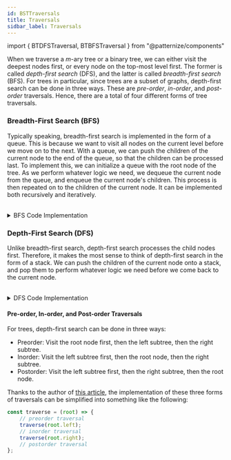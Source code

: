 ```yaml
---
id: BSTTraversals
title: Traversals
sidbar_label: Traversals
---
```

import { BTDFSTraversal, BTBFSTraversal } from "@patternize/components"

When we traverse a *m*-ary tree or a binary tree, we can either visit the deepest nodes first, or every node on the top-most level first. The former is called *depth-first search* (DFS), and the latter is called *breadth-first search* (BFS). For trees in particular, since trees are a subset of graphs, depth-first search can be done in three ways. These are *pre-order*, *in-order*, and *post-order* traversals. Hence, there are a total of four different forms of tree traversals. 

### Breadth-First Search (BFS)
Typically speaking, breadth-first search is implemented in the form of a queue. This is because we want to visit all nodes on the current level before we move on to the next. With a queue, we can push the children of the current node to the end of the queue, so that the children can be processed last. To implement this, we can initialize a queue with the root node of the tree. As we perform whatever logic we need, we dequeue the current node from the queue, and enqueue the current node's children. This process is then repeated on to the children of the current node. It can be implemented both recursively and iteratively. 

<BTBFSTraversal />
<br/>

<details>
<summary>BFS Code Implementation</summary>

```javascript
// return a bfs traversal of a binary tree in the form of an array;

// definition for a binary tree node
// function TreeNode(value, left, right) {
//     this.value = value === undefined ? 0 : value;
//     this.left = left === undefined ? null : left;
//     this.right = right === undefined ? null : right;
// }

const bfs_iterative = (root) => {
    let queue = [root]; // our queue is implemented in the form of an array
    let result = [];

    while (queue.length) {
        let current = queue.shift(); // dequeue is implemented in the form of the shift method
        result.push(current.val);
        queue.push(current.left); // enqueue is implemented in the form of the push method
        queue.push(current.right);
    }

    return result;
};

// breadth-first search can also be done recursively, 
// though it is more commonly done iteratively
const bfs_recursive = (root) => {
    let queue = [root]; 
    let result = [];
    
    let helper = (node) => {
        if (node === null) return;
        result.push(queue.shift().val); 
        if (node.left) queue.push(node.left);
        if (node.right) queue.push(node.right);
        helper(node.left); 
        helper(node.right);
    };

    helper(root);
    return result;
};
```

</details>

### Depth-First Search (DFS)
Unlike breadth-first search, depth-first search processes the child nodes first. Therefore, it makes the most sense to think of depth-first search in the form of a stack. We can push the children of the current node onto a stack, and pop them to perform whatever logic we need before we come back to the current node. 

<BTDFSTraversal />
<br/>

<details>
<summary>DFS Code Implementation</summary>

```javascript
// return a dfs traversal of a binary tree in the form of an array;

// definition for a binary tree node
// function TreeNode(value, left, right) {
//     this.value = value === undefined ? 0 : value;
//     this.left = left === undefined ? null : left;
//     this.right = right === undefined ? null : right;
// }

const dfs_recursive = (root) => {
    let stack = [root]; // our stack is implemented in the form of an array
    let result = [];
    
    let helper = (node) => {
        if (node === null) return;
        result.push(queue.pop().val);
        if (node.left) queue.push(node.left); 
        if (node.right) queue.push(node.right);
        helper(node.left); 
        helper(node.right);
    };

    helper(root);
    return result;
};
```

We can also implement depth-first search by using the call stack as our stack. This makes depth-first search much easier to implement with recursion.

```javascript
// return a dfs traversal of a binary tree in the form of an array;

// definition for a binary tree node
// function TreeNode(value, left, right) {
//     this.value = value === undefined ? 0 : value;
//     this.left = left === undefined ? null : left;
//     this.right = right === undefined ? null : right;
// }

const dfs_recursive = (root) => {
    let result = [];
    
    let helper = (node) => {
        if (node === null) return;
        result.push(node.val);
        helper(node.left); 
        helper(node.right);
    };

    helper(root);
    return result;
};
```

</details>

#### Pre-order, In-order, and Post-order Traversals
For trees, depth-first search can be done in three ways:
- Preorder: Visit the root node first, then the left subtree, then the right subtree.
- Inorder: Visit the left subtree first, then the root node, then the right subtree.
- Postorder: Visit the left subtree first, then the right subtree, then the root node. 

Thanks to the author of <a href="https://github.com/jw642459986/fucking-algorithm/blob/english/think_like_computer/Framework%20and%20thoughts%20about%20learning%20data%20structure%20and%20algorithm.md">this article</a>, the implementation of these three forms of traversals can be simplified into something like the following: 

```javascript
const traverse = (root) => {
    // preorder traversal
    traverse(root.left);
    // inorder traversal
    traverse(root.right);
    // postorder traversal
};
```